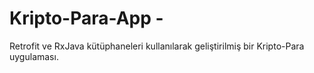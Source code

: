 # Kripto-Para-App - 
Retrofit ve RxJava kütüphaneleri kullanılarak geliştirilmiş bir Kripto-Para uygulaması.
